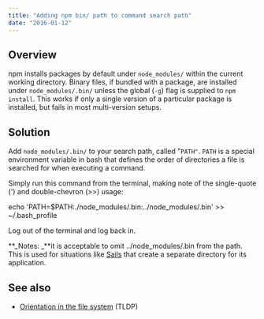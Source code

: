 ```yaml
---
title: "Adding npm bin/ path to command search path"
date: "2016-01-12"
---
```


## Overview

npm installs packages by default under `node_modules/` within the current working directory. Binary files, if bundled with a package, are installed under `node_modules/.bin/` unless the global (`-g`) flag is supplied to `npm install`. This works if only a single version of a particular package is installed, but fails in most multi-version setups.

## Solution

Add `node_modules/.bin/` to your search path, called "`PATH"`. `PATH` is a special environment variable in bash that defines the order of directories a file is searched for when executing a command.

Simply run this command from the terminal, making note of the single-quote (') and double-chevron (>>) usage:

echo 'PATH=$PATH:./node\_modules/.bin:../node\_modules/.bin' >> ~/.bash\_profile

Log out of the terminal and log back in.

**_Notes: _**it is acceptable to omit ../node\_modules/.bin from the path. This is used for situations like [Sails](https://kb.apnscp.com/node/sails-quickstart/) that create a separate directory for its application.

## See also

- [Orientation in the file system](http://tldp.org/LDP/intro-linux/html/sect_03_02.html) (TLDP)

